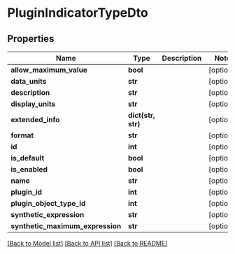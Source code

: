 # PluginIndicatorTypeDto

## Properties
Name | Type | Description | Notes
------------ | ------------- | ------------- | -------------
**allow_maximum_value** | **bool** |  | [optional] 
**data_units** | **str** |  | [optional] 
**description** | **str** |  | [optional] 
**display_units** | **str** |  | [optional] 
**extended_info** | **dict(str, str)** |  | [optional] 
**format** | **str** |  | [optional] 
**id** | **int** |  | [optional] 
**is_default** | **bool** |  | [optional] 
**is_enabled** | **bool** |  | [optional] 
**name** | **str** |  | [optional] 
**plugin_id** | **int** |  | [optional] 
**plugin_object_type_id** | **int** |  | [optional] 
**synthetic_expression** | **str** |  | [optional] 
**synthetic_maximum_expression** | **str** |  | [optional] 

[[Back to Model list]](../README.md#documentation-for-models) [[Back to API list]](../README.md#documentation-for-api-endpoints) [[Back to README]](../README.md)



